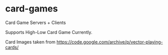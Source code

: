 # card-games
Card Game Servers + Clients

Supports High-Low Card Game Currently.

Card Images taken from https://code.google.com/archive/p/vector-playing-cards/
